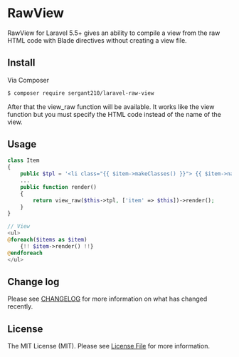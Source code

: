 # RawView

RawView for Laravel 5.5+ gives an ability to compile a view from the raw HTML code with Blade directives without creating a view file.

## Install

Via Composer

``` bash
$ composer require sergant210/laravel-raw-view
```
After that the view_raw function will be available. It works like the view function but you must specify the HTML code instead of the name of the view.

## Usage

``` php
class Item
{
	public $tpl = '<li class="{{ $item->makeClasses() }}"> {{ $item->name }}';
	...
	public function render()
	{
	    return view_raw($this->tpl, ['item' => $this])->render();
	}
}

// View
<ul>
@foreach($items as $item)
    {!! $item->render() !!}
@endforeach
</ul>
```

## Change log

Please see [CHANGELOG](CHANGELOG.md) for more information on what has changed recently.

## License

The MIT License (MIT). Please see [License File](LICENSE.md) for more information.